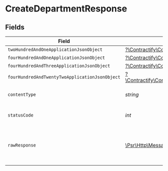 # CreateDepartmentResponse


## Fields

| Field                                                                                                                                                                              | Type                                                                                                                                                                               | Required                                                                                                                                                                           | Description                                                                                                                                                                        |
| ---------------------------------------------------------------------------------------------------------------------------------------------------------------------------------- | ---------------------------------------------------------------------------------------------------------------------------------------------------------------------------------- | ---------------------------------------------------------------------------------------------------------------------------------------------------------------------------------- | ---------------------------------------------------------------------------------------------------------------------------------------------------------------------------------- |
| `twoHundredAndOneApplicationJsonObject`                                                                                                                                            | [?\Contractify\ContractifyAPI\Models\Operations\CreateDepartmentResponseBody](../../models/operations/CreateDepartmentResponseBody.md)                                             | :heavy_minus_sign:                                                                                                                                                                 | Created                                                                                                                                                                            |
| `fourHundredAndOneApplicationJsonObject`                                                                                                                                           | [?\Contractify\ContractifyAPI\Models\Operations\CreateDepartmentDepartmentsResponseBody](../../models/operations/CreateDepartmentDepartmentsResponseBody.md)                       | :heavy_minus_sign:                                                                                                                                                                 | Unauthenticated                                                                                                                                                                    |
| `fourHundredAndThreeApplicationJsonObject`                                                                                                                                         | [?\Contractify\ContractifyAPI\Models\Operations\CreateDepartmentDepartmentsResponseResponseBody](../../models/operations/CreateDepartmentDepartmentsResponseResponseBody.md)       | :heavy_minus_sign:                                                                                                                                                                 | Forbidden                                                                                                                                                                          |
| `fourHundredAndTwentyTwoApplicationJsonObject`                                                                                                                                     | [?\Contractify\ContractifyAPI\Models\Operations\CreateDepartmentDepartmentsResponse422ResponseBody](../../models/operations/CreateDepartmentDepartmentsResponse422ResponseBody.md) | :heavy_minus_sign:                                                                                                                                                                 | Invalid data posted                                                                                                                                                                |
| `contentType`                                                                                                                                                                      | *string*                                                                                                                                                                           | :heavy_check_mark:                                                                                                                                                                 | HTTP response content type for this operation                                                                                                                                      |
| `statusCode`                                                                                                                                                                       | *int*                                                                                                                                                                              | :heavy_check_mark:                                                                                                                                                                 | HTTP response status code for this operation                                                                                                                                       |
| `rawResponse`                                                                                                                                                                      | [\Psr\Http\Message\ResponseInterface](https://www.php-fig.org/psr/psr-7/#33-psrhttpmessageresponseinterface)                                                                       | :heavy_minus_sign:                                                                                                                                                                 | Raw HTTP response; suitable for custom response parsing                                                                                                                            |